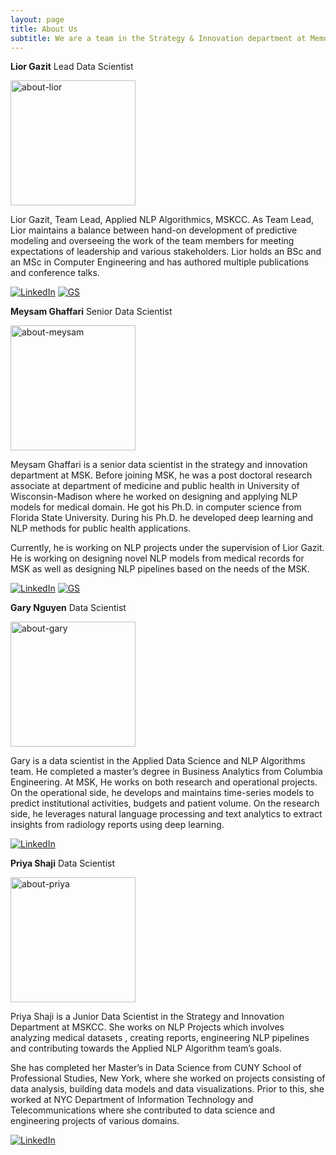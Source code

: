 ```yaml
---
layout: page
title: About Us
subtitle: We are a team in the Strategy & Innovation department at Memorial Sloan Kettering Cancer Center.
---
```


**Lior Gazit**
Lead Data Scientist

<p align="left">
  <img src="/anlpablog/assets/img/about-lior.jpg" alt="about-lior" width="200"/>
</p>

Lior Gazit, Team Lead, Applied NLP Algorithmics, MSKCC.
As Team Lead, Lior maintains a balance between hand-on development of predictive modeling and overseeing the work of the team members for meeting expectations of leadership and various stakeholders.
Lior holds an BSc and an MSc in Computer Engineering and has authored multiple publications and conference talks.

[![LinkedIn](https://img.shields.io/badge/LinkedIn-blue?logo=Linkedin)](https://www.linkedin.com/in/liorgazit)
[![GS](https://img.shields.io/badge/Google%20Scholar-white?logo=GoogleScholar)](https://scholar.google.co.il/citations?user=P5AVxaIAAAAJ&hl=en)

**Meysam Ghaffari**
Senior Data Scientist

<p align="left">
  <img src="/anlpablog/assets/img/about-meysam.jpg" alt="about-meysam" width="200"/>
</p>

Meysam Ghaffari is a senior data scientist in the strategy and innovation department at MSK. Before joining MSK, he was a post doctoral research associate at department of medicine and public health in University of Wisconsin-Madison where he worked on designing and applying NLP models for medical domain. He got his Ph.D. in computer science from Florida State University. During his Ph.D. he developed deep learning and NLP methods for public health applications. 

Currently, he is working on NLP projects under the supervision of Lior Gazit. He is working on designing novel NLP models from medical records for MSK as well as designing NLP pipelines based on the needs of the MSK.

[![LinkedIn](https://img.shields.io/badge/LinkedIn-blue?logo=Linkedin)](https://www.linkedin.com/in/meysam-ghaffari-a2553088/)
[![GS](https://img.shields.io/badge/Google%20Scholar-white?logo=GoogleScholar)](https://scholar.google.com/citations?user=gmmWYkcAAAAJ&hl=en)

**Gary Nguyen**
Data Scientist

<p align="left">
  <img src="/anlpablog/assets/img/about-gary.jpg" alt="about-gary" width="200"/>
</p>

Gary is a data scientist in the Applied Data Science and NLP Algorithms team. He completed a master’s degree in Business Analytics from Columbia Engineering. At MSK, He works on both research and operational projects. On the operational side, he develops and maintains time-series models to predict institutional activities, budgets and patient volume. On the research side, he leverages natural language processing and text analytics to extract insights from radiology reports using deep learning.

[![LinkedIn](https://img.shields.io/badge/LinkedIn-blue?logo=Linkedin)](https://www.linkedin.com/in/hnguyen1174/)

**Priya Shaji**
Data Scientist

<p align="left">
  <img src="/anlpablog/assets/img/about-priya.jpg" alt="about-priya" width="200"/>
</p>


Priya Shaji is a Junior Data Scientist in the Strategy and Innovation Department at MSKCC. She works on NLP Projects which involves analyzing medical datasets , creating reports, engineering NLP pipelines and contributing towards the Applied NLP Algorithm team’s goals.

She has completed her Master’s in Data Science from CUNY School of Professional Studies, New York, where she worked on projects consisting of data analysis, building data models and data visualizations. Prior to this, she worked at NYC Department of Information Technology and Telecommunications where she contributed to data science and engineering projects of various domains.

[![LinkedIn](https://img.shields.io/badge/LinkedIn-blue?logo=Linkedin)](www.linkedin.com/in/priyashaji)

